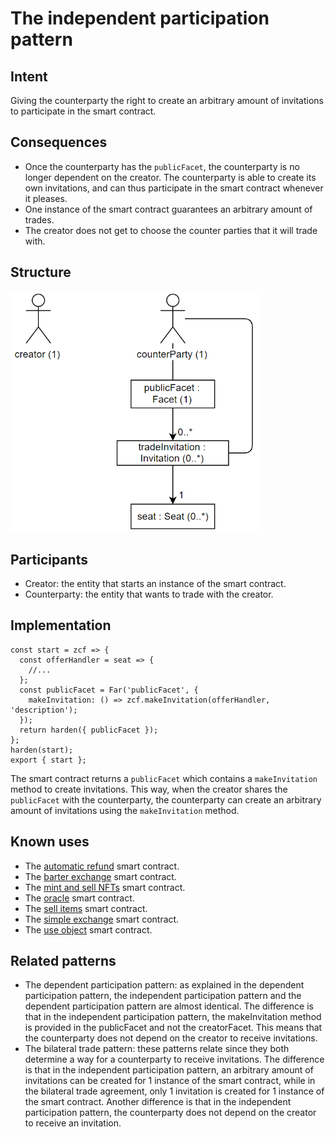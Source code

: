 # The independent participation pattern

## Intent
Giving the
counterparty the right to create an arbitrary amount of invitations to
participate in the smart contract.

## Consequences
-   Once the counterparty has the `publicFacet`, the counterparty is no
    longer dependent on the creator. The counterparty is able to create
    its own invitations, and can thus participate in the smart contract
    whenever it pleases.
-   One instance of the smart contract guarantees an arbitrary amount of
    trades.
-   The creator does not get to choose the counter parties that it will
    trade with.

## Structure
<img src="https://raw.githubusercontent.com/IlyasMercan/AgoricPatterns/main/docs/patterns/images/theIndependentParticipationPattern.PNG" width="400">

## Participants
-   Creator: the entity that starts an instance of the smart contract.
-   Counterparty: the entity that wants to trade with the creator.

## Implementation
``` {.JavaScript}
const start = zcf => {
  const offerHandler = seat => {
    //...
  };
  const publicFacet = Far('publicFacet', {
    makeInvitation: () => zcf.makeInvitation(offerHandler, 'description');
  });
  return harden({ publicFacet });
};
harden(start);
export { start };
```

The smart contract returns a `publicFacet` which contains a
`makeInvitation` method to create invitations. This way, when the
creator shares the `publicFacet` with the counterparty, the counterparty
can create an arbitrary amount of invitations using the `makeInvitation`
method.

## Known uses
-   The [automatic refund](https://docs.agoric.com/guides/zoe/contracts/automatic-refund.html) smart contract.
-   The [barter exchange](https://docs.agoric.com/guides/zoe/contracts/barter-exchange.html) smart contract.
-   The [mint and sell NFTs](https://docs.agoric.com/guides/zoe/contracts/mint-and-sell-nfts.html) smart contract.
-   The [oracle](https://docs.agoric.com/guides/zoe/contracts/oracle.html) smart contract.
-   The [sell items](https://docs.agoric.com/guides/zoe/contracts/sell-items.html) smart contract.
-   The [simple exchange](https://docs.agoric.com/guides/zoe/contracts/simple-exchange.html) smart contract.
-   The [use object](https://docs.agoric.com/guides/zoe/contracts/use-obj-example.html) smart contract.

## Related patterns
-   The dependent participation pattern: as explained in the dependent
    participation pattern, the independent participation pattern and the dependent participation pattern are almost identical. The difference is that in the independent participation pattern, the makeInvitation method is provided in the publicFacet and not the creatorFacet. This means that the counterparty does not depend on the creator to receive invitations.
-   The bilateral trade pattern: these patterns
    relate since they both determine a way for a counterparty to receive invitations. The difference is that in the independent participation pattern, an arbitrary amount of invitations can be created for 1 instance of the smart contract, while in the bilateral trade agreement, only 1 invitation is created for 1 instance of the smart contract. Another difference is that in the independent participation pattern, the counterparty does not depend on the creator to receive an invitation.